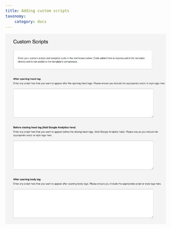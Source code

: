 ```yaml
---
title: Adding custom scripts
taxonomy:
    category: docs
---
```


![Add custom scripts](/images/documentation/performance/add-custom-scripts.jpg)
  